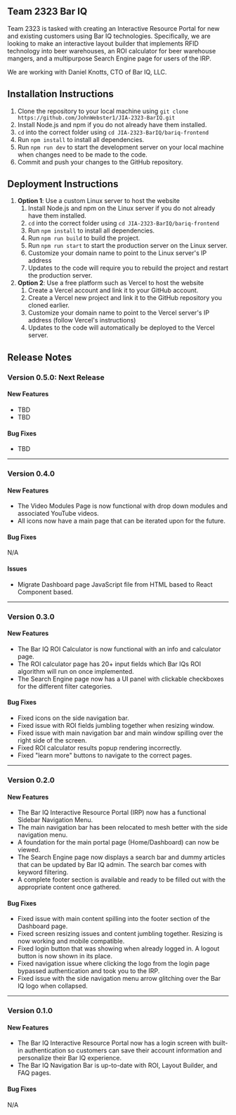 ## Team 2323 Bar IQ

Team 2323 is tasked with creating an Interactive Resource Portal for new and existing customers using Bar IQ technologies. Specifically, we are looking to make an interactive layout builder that implements RFID technology into beer warehouses, an ROI calculator for beer warehouse mangers, and a multipurpose Search Engine page for users of the IRP.

We are working with Daniel Knotts, CTO of Bar IQ, LLC. 

## Installation Instructions
1. Clone the repository to your local machine using `git clone https://github.com/JohnWebster1/JIA-2323-BarIQ.git`
2. Install Node.js and npm if you do not already have them installed.
3. `cd` into the correct folder using `cd JIA-2323-BarIQ/bariq-frontend`
4. Run `npm install` to install all dependencies.
5. Run `npm run dev` to start the development server on your local machine when changes need to be made to the code.
6. Commit and push your changes to the GitHub repository.

## Deployment Instructions
1. **Option 1**: Use a custom Linux server to host the website
    1. Install Node.js and npm on the Linux server if you do not already have them installed.
    2. `cd` into the correct folder using `cd JIA-2323-BarIQ/bariq-frontend`
    3. Run `npm install` to install all dependencies.
    4. Run `npm run build` to build the project.
    5. Run `npm run start` to start the production server on the Linux server.
   6. Customize your domain name to point to the Linux server's IP address
   7. Updates to the code will require you to rebuild the project and restart the production server.
2. **Option 2**: Use a free platform such as Vercel to host the website
    1. Create a Vercel account and link it to your GitHub account.
   2. Create a Vercel new project and link it to the GitHub repository you cloned earlier.
   3. Customize your domain name to point to the Vercel server's IP address (follow Vercel's instructions)
   4. Updates to the code will automatically be deployed to the Vercel server.

## Release Notes

### Version 0.5.0: Next Release
#### New Features
* TBD
* TBD

#### Bug Fixes
* TBD

---

### Version 0.4.0
#### New Features
* The Video Modules Page is now functional with drop down modules and associated YouTube videos.
* All icons now have a main page that can be iterated upon for the future.

#### Bug Fixes
N/A

#### Issues
* Migrate Dashboard page JavaScript file from HTML based to React Component based.

---

### Version 0.3.0
#### New Features
* The Bar IQ ROI Calculator is now functional with an info and calculator page.
* The ROI calculator page has 20+ input fields which Bar IQs ROI algorithm will run on once implemented.
* The Search Engine page now has a UI panel with clickable checkboxes for the different filter categories.

#### Bug Fixes
* Fixed icons on the side navigation bar.
* Fixed issue with ROI fields jumbling together when resizing window.
* Fixed issue with main navigation bar and main window spilling over the right side of the screen.
* Fixed ROI calculator results popup rendering incorrectly.
* Fixed "learn more" buttons to navigate to the correct pages.

---

### Version 0.2.0
#### New Features
* The Bar IQ Interactive Resource Portal (IRP) now has a functional Sidebar Navigation Menu.
* The main navigation bar has been relocated to mesh better with the side navigation menu.
* A foundation for the main portal page (Home/Dashboard) can now be viewed.
* The Search Engine page now displays a search bar and dummy articles that can be updated by Bar IQ admin. The search bar comes with keyword filtering.
* A complete footer section is available and ready to be filled out with the appropriate content once gathered.

#### Bug Fixes
* Fixed issue with main content spilling into the footer section of the Dashboard page.
* Fixed screen resizing issues and content jumbling together. Resizing is now working and mobile compatible.
* Fixed login button that was showing when already logged in. A logout button is now shown in its place.
* Fixed navigation issue where clicking the logo from the login page bypassed authentication and took you to the IRP.
* Fixed issue with the side navigation menu arrow glitching over the Bar IQ logo when collapsed.

---

### Version 0.1.0

#### New Features
* The Bar IQ Interactive Resource Portal now has a login screen with built-in authentication so customers can save their account information and personalize their Bar IQ experience.
* The Bar IQ Navigation Bar is up-to-date with ROI, Layout Builder, and FAQ pages. 

#### Bug Fixes
N/A
